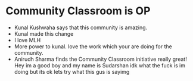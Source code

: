 # Community Classroom is OP

- Kunal Kushwaha says that this community is amazing.
- Kunal made this change
- I love MLH
- More power to kunal. love the work which your are doing for the community.
- Anirudh Sharma finds the Community Classroom initiative really great!
Hey im a good boy and my name is Sudarshan idk what the fuck is im doing but its ok lets try what this gus is sayimg

